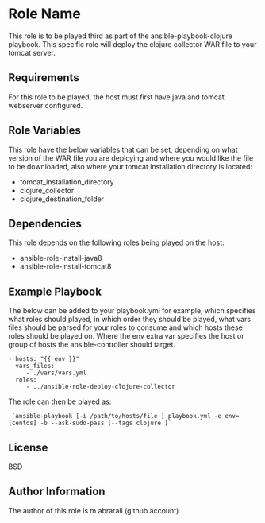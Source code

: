 Role Name
=========

This role is to be played third as part of the ansible-playbook-clojure playbook. This specific role will deploy the clojure collector WAR file to your tomcat server.

Requirements
------------

For this role to be played, the host must first have java and tomcat webserver configured.

Role Variables
--------------

This role have the below variables that can be set, depending on what version of the WAR file you are deploying and where you would like the file to be downloaded, also where your tomcat installation directory is located:
- tomcat_installation_directory
- clojure_collector
- clojure_destination_folder

Dependencies
------------

This role depends on the following roles being played on the host:

- ansible-role-install-java8
- ansible-role-install-tomcat8

Example Playbook
----------------

The below can be added to your playbook.yml for example, which specifies what roles should played, in which order they should be played, what vars files should be parsed for your roles to consume and which hosts these roles should be played on. Where the env extra var specifies the host or group of hosts the ansible-controller should target.

    - hosts: "{{ env }}"
      vars_files:
         - ./vars/vars.yml
      roles:
         - ../ansible-role-deploy-clojure-collector

The role can then be played as:

     `ansible-playbook [-i /path/to/hosts/file ] playbook.yml -e env=[centos] -b --ask-sudo-pass [--tags clojure ]`

License
-------

BSD

Author Information
------------------

The author of this role is m.abrarali (github account)
